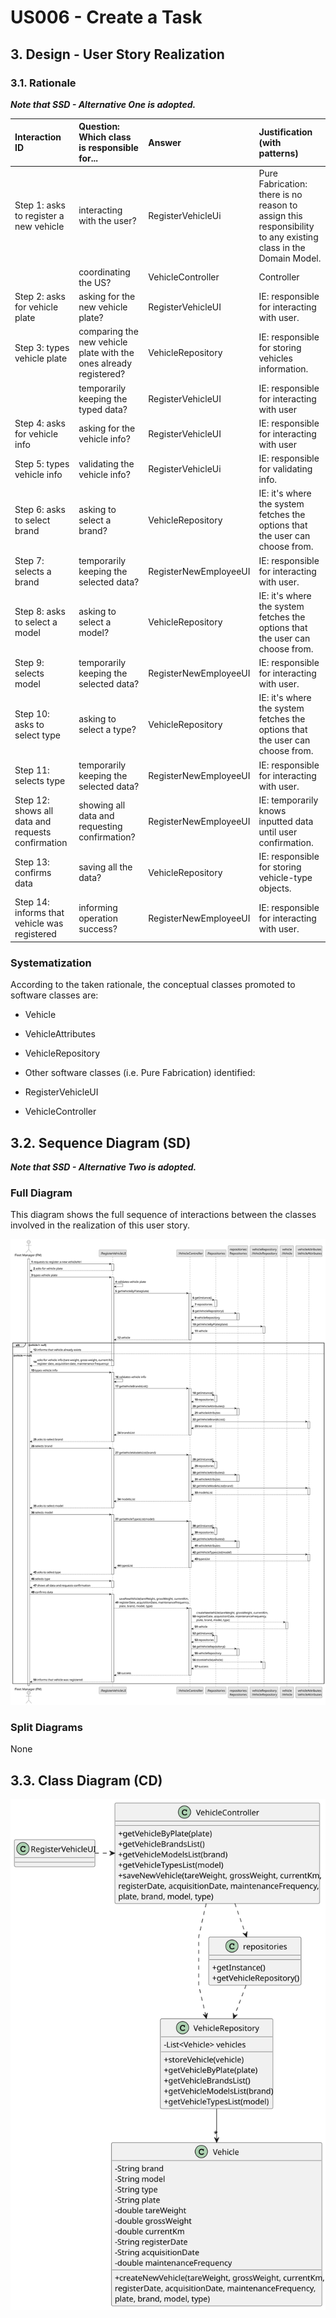 # US006 - Create a Task 

## 3. Design - User Story Realization 

### 3.1. Rationale

_**Note that SSD - Alternative One is adopted.**_

| Interaction ID                                    | Question: Which class is responsible for...                       | Answer                | Justification (with patterns)                                                                                 |
|:--------------------------------------------------|:------------------------------------------------------------------|:----------------------|:--------------------------------------------------------------------------------------------------------------|
| Step 1: asks to register a new vehicle            | interacting with the user?                                        | RegisterVehicleUi     | Pure Fabrication: there is no reason to assign this responsibility to any existing class in the Domain Model. |
|                                                   | coordinating the US?                                              | VehicleController     | Controller                                                                                                    |
| Step 2: asks for vehicle plate                    | asking for the new vehicle plate?                                 | RegisterVehicleUI     | IE: responsible for interacting with user.                                                                    |
| Step 3: types vehicle plate                       | comparing the new vehicle plate with the ones already registered? | VehicleRepository     | IE: responsible for storing vehicles information.                                                             |
|                                                   | temporarily keeping the typed data?                               | RegisterVehicleUI     | IE: responsible for interacting with user                                                                     |
| Step 4: asks for vehicle info 	                   | asking for the vehicle info?                                      | RegisterVehicleUI     | IE: responsible for interacting with user                                                                     |
| Step 5: types vehicle info                        | validating the vehicle info?                                      | RegisterVehicleUi     | IE: responsible for validating info.                                                                          |
| Step 6: asks to select brand                      | asking to select a brand?                                         | VehicleRepository     | IE: it's where the system fetches the options that the user can choose from.                                  |
| Step 7: selects a brand                           | temporarily keeping the selected data?                            | RegisterNewEmployeeUI | IE: responsible for interacting with user.                                                                    |              
| Step 8: asks to select a model                    | asking to select a model?                                         | VehicleRepository     | IE: it's where the system fetches the options that the user can choose from.                                  | 
| Step 9: selects model                             | temporarily keeping the selected data?                            | RegisterNewEmployeeUI | IE: responsible for interacting with user.                                                                    | 
| Step 10: asks to select type                      | asking to select a type?                                          | VehicleRepository     | IE: it's where the system fetches the options that the user can choose from.                                  | 
| Step 11: selects type                             | temporarily keeping the selected data?                            | RegisterNewEmployeeUI | IE: responsible for interacting with user.                                                                    | 
| Step 12: shows all data and requests confirmation | showing all data and requesting confirmation?                     | RegisterNewEmployeeUI | IE: temporarily knows inputted data until user confirmation.                                                  | 
| Step 13: confirms data                            | saving all the data?                                              | VehicleRepository     | IE: responsible for storing vehicle-type objects.                                                             | 
| Step 14: informs that vehicle was registered      | informing operation success?                                      | RegisterNewEmployeeUI | IE: responsible for interacting with user.                                                                    | 

### Systematization ##

According to the taken rationale, the conceptual classes promoted to software classes are: 

* Vehicle
* VehicleAttributes
* VehicleRepository

* Other software classes (i.e. Pure Fabrication) identified: 

* RegisterVehicleUI  
* VehicleController



## 3.2. Sequence Diagram (SD)

_**Note that SSD - Alternative Two is adopted.**_

### Full Diagram

This diagram shows the full sequence of interactions between the classes involved in the realization of this user story.

![Sequence Diagram - Full](svg/us006-sequence-diagram-full.svg)

### Split Diagrams

None

## 3.3. Class Diagram (CD)

![Class Diagram](svg/us006-class-diagram.svg)